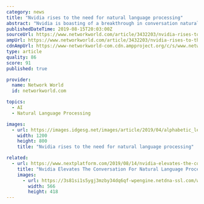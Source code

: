 ```yaml
---
category: news
title: "Nvidia rises to the need for natural language processing"
abstract: "Nvidia is boasting of a breakthrough in conversation natural language processing (NLP) training and inference, enabling more complex interchanges between customers and chatbots with immediate responses. The need for such technology is expected to grow, as ..."
publishedDateTime: 2019-08-15T20:03:00Z
sourceUrl: https://www.networkworld.com/article/3432203/nvidia-rises-to-the-need-for-natural-language-processing.html
ampUrl: https://www.networkworld.com/article/3432203/nvidia-rises-to-the-need-for-natural-language-processing.amp.html
cdnAmpUrl: https://www-networkworld-com.cdn.ampproject.org/c/s/www.networkworld.com/article/3432203/nvidia-rises-to-the-need-for-natural-language-processing.amp.html
type: article
quality: 86
score: 91
published: true

provider:
  name: Network World
  id: networkworld.com

topics:
  - AI
  - Natural Language Processing

images:
  - url: https://images.idgesg.net/images/article/2019/04/alphabetic_letters_characters_language_by_andybrandon50_cc_by-sa_2-0_1500x1000-100794409-large.3x2.jpg
    width: 1200
    height: 800
    title: "Nvidia rises to the need for natural language processing"

related:
  - url: https://www.nextplatform.com/2019/08/14/nvidia-elevates-the-conversation-for-natural-language-processing/
    title: "Nvidia Elevates The Conversation For Natural Language Processing"
    images:
      - url: https://3s81si1s5ygj3mzby34dq6qf-wpengine.netdna-ssl.com/wp-content/uploads/2019/06/nvidia-superpod-bw.jpg
        width: 566
        height: 418
---
```

